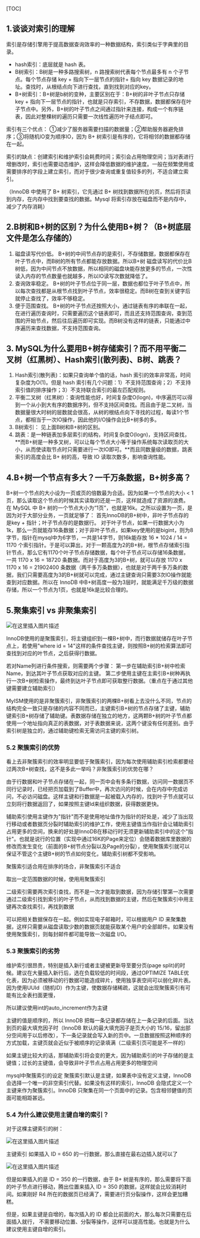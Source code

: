 [TOC]

## 1.谈谈对索引的理解

索引是存储引擎用于提高数据查询效率的一种数据结构，索引类似于字典里的目录。

- hash索引：底层就是 hash 表。
- B树索引：B树是一种多路搜索树，n 路搜索树代表每个节点最多有 n 个子节点。每个节点存储 key + 指向下一层节点的指针+ 指向 key 数据记录的地址。查找时，从根结点向下进行查找，直到找到对应的key。
- B+树索引：B+树是b树的变种，主要区别在于：B+树的非叶子节点只存储 key + 指向下一层节点的指针，也就是只存索引，不存数据，数据都保存在叶子节点中。另外，B+树的叶子节点之间通过指针来连接，构成一个有序链表，因此对整棵树的遍历只需要一次线性遍历叶子结点即可。

索引有三个优点： ①减少了服务器需要扫描的数据量；②帮助服务器避免排序；③将随机IO变为顺序IO，因为 B+ 树索引是有序的，它将相邻的数据都存储在一起。

索引的缺点：创建索引和维护索引会耗费时间；索引会占用物理空间；当对表进行增删改时，索引也需要动态维护，这样会降低数据的维护速度。一般在频繁使用或需要排序的字段上建立索引，而对于很少查询或重复值较多的列，不适合建立索引。

（InnoDB 中使用了 B+ 树索引，它先通过 B+ 树找到数据所在的页，然后将页读到内存，在内存中找到要查找的数据。Mysql 将索引存放在磁盘而不是内存中，减少了内存消耗）

## 2.B树和B+树的区别？为什么使用B+树？（B+树底层文件是怎么存储的）

1. 磁盘读写代价低。 B+树的中间节点存的是索引，不存储数据，数据都保存在叶子节点中，而B树的所有节点都能存放数据。所以B+树 磁盘读写的代价比B树低，因为中间节点不放数据，所以相同的磁盘块能存放更多的节点，一次性读入内存的节点数量也就越多，所以IO读写次数就降低了。
2. 查询效率稳定。 B+树的叶子节点位于同一层，数据也都位于叶子节点中，所以每次查找都是从根节点找到叶子节点，效率很稳定。而B树在查到关键字后就停止查找了，效率不够稳定。
3. 便于范围查找。 B+树的叶子节点还按照大小，通过链表有序的串联在一起，在进行遍历查询时，只需要遍历这个链表即可，而且还支持范围查询，查到范围的开始节点，然后往后遍历即可实现。而B树没有这样的链表，只能通过中序遍历来查找数据，不支持范围查询。

## 3. MySQL为什么要用B+树存储索引？而不用平衡二叉树（红黑树）、Hash索引(散列表)、B树、跳表？

1. Hash索引(散列表)：如果只查询单个值的话，hash 索引的效率非常高，时间复杂度为O(1)。但是 hash 索引有几个问题：1）不支持范围查询；2）不支持索引值的排序操作；3）不支持联合索引的最左匹配规则。
2. 平衡二叉树（红黑树）：查询性能也好，时间复杂度O(logn)，中序遍历可以得到一个从小到大有序的数据序列，但不支持区间查找。而且由于是二叉树，当数据量很大时树的层数就会很高，从树的根结点向下寻找的过程，每读1个节点，都相当于一次IO操作，因此他的I/O操作会比B+树多的多。
3. B树索引： 见上面B树和B+树的区别。
4. 跳表：是一种链表加多层索引的结构，时间复杂度O(logn)，支持区间查找，**而B+树是一种多叉树，可以让每个节点大小等于操作系统每次读取页的大小，从而使读取节点时只需要进行一次IO即可。**而且同数量级的数据，跳表索引的高度会比 B+ 树的高，导致 IO 读取次数多，影响查询性能。

## 4.B+树一个节点有多大？一千万条数据，B+树多高？

B+树一个节点的大小设为一页或页的倍数最为合适。因为如果一个节点的大小 < 1页，那么读取这个节点的时候其实读取的还是一页，这样就造成了资源的浪费。
在 MySQL 中 B+ 树的一个节点大小为“1页”，也就是16k。之所以设置为一页，是因为对于大部分业务，一页就足够了：
首先InnoDB的B+树中，非叶子节点存的是key + 指针；叶子节点存的是数据行。
对于叶子节点，如果一行数据大小为1k，那么一页就能存16条数据；对于非叶子节点，如果key使用的是bigint，则为8字节，指针在mysql中为6字节，一共是14字节，则16k能存放 16 * 1024 / 14 = 1170 个索引指针。于是可以算出，对于一颗高度为2的B+树，根节点存储索引指针节点，那么它有1170个叶子节点存储数据，每个叶子节点可以存储16条数据，一共 1170 x 16 = 18720 条数据。而对于高度为3的B+树，就可以存放 1170 x 1170 x 16 = 21902400 条数据（两千多万条数据），也就是对于两千多万条的数据，我们只需要高度为3的B+树就可以完成，通过主键查询只需要3次IO操作就能查到对应数据。所以在 InnoDB 中B+树高度一般为3层时，就能满足千万级的数据存储，所以一个节点为1页，也就是16k是比较合理的。

## 5.聚集索引 vs 非聚集索引

![在这里插入图片描述](https://img-blog.csdnimg.cn/20210121205923886.png?x-oss-process=image/watermark,type_ZmFuZ3poZW5naGVpdGk,shadow_10,text_aHR0cHM6Ly9ibG9nLmNzZG4ubmV0L3MxMXNob3dfMTYz,size_16,color_FFFFFF,t_70)


InnoDB使用的是聚簇索引，将主键组织到一棵B+树中，而行数据就储存在叶子节点上，若使用"where id = 14"这样的条件查找主键，则按照B+树的检索算法即可查找到对应的叶节点，之后获得行数据。

若对Name列进行条件搜索，则需要两个步骤：
第一步在辅助索引B+树中检索Name，到达其叶子节点获取对应的主键。
第二步使用主键在主索引B+树种再执行一次B+树检索操作，最终到达叶子节点即可获取整行数据。（重点在于通过其他键需要建立辅助索引）

MyISM使用的是非聚簇索引，非聚簇索引的两棵B+树看上去没什么不同，节点的结构完全一致只是存储的内容不同而已，主键索引B+树的节点存储了主键，辅助键索引B+树存储了辅助键。表数据存储在独立的地方，这两颗B+树的叶子节点都使用一个地址指向真正的表数据，对于表数据来说，这两个键没有任何差别。由于索引树是独立的，通过辅助键检索无需访问主键的索引树。

### 5.2 聚簇索引的优势

看上去非聚簇索引的效率明显要低于聚簇索引，因为每次使用辅助索引检索都要经过两次B+树查找，这不是多此一举吗？非聚簇索引的优势在哪？

由于行数据和叶子节点存储在一起，同一页中会有多条行数据，访问同一数据页不同行记录时，已经把页加载到了Buffer中，再次访问的时候，会在内存中完成访问，不必访问磁盘。这样主键和行数据是一起被载入内存的，找到叶子节点就可以立刻将行数据返回了，如果按照主键Id来组织数据，获得数据更快。

辅助索引使用主键作为"指针"而不是使用地址值作为指针的好处是，减少了当出现行移动或者数据页分裂时辅助索引的维护工作，使用主键值当作指针会让辅助索引占用更多的空间，换来的好处是InnoDB在移动行时无须更新辅助索引中的这个"指针"。也就是说行的位置（实现中通过16K的Page来定位）会随着数据库里数据的修改而发生变化（前面的B+树节点分裂以及Page的分裂），使用聚簇索引就可以保证不管这个主键B+树的节点如何变化，辅助索引树都不受影响。

聚簇索引适合用在排序的场合，非聚簇索引不适合

取出一定范围数据的时候，使用用聚簇索引

二级索引需要两次索引查找，而不是一次才能取到数据，因为存储引擎第一次需要通过二级索引找到索引的叶子节点，从而找到数据的主键，然后在聚簇索引中用主键再次查找索引，再找到数据

可以把相关数据保存在一起。例如实现电子邮箱时，可以根据用户 ID 来聚集数据，这样只需要从磁盘读取少数的数据页就能获取某个用户的全部邮件。如果没有使用聚簇索引，则每封邮件都可能导致一次磁盘 I/O。

### 5.3 聚簇索引的劣势

维护索引很昂贵，特别是插入新行或者主键被更新导至要分页(page split)的时候。建议在大量插入新行后，选在负载较低的时间段，通过OPTIMIZE TABLE优化表，因为必须被移动的行数据可能造成碎片，使用独享表空间可以弱化碎片表。因为使用UUId（随机ID）作为主键，使数据存储稀疏，这就会出现聚簇索引有可能有比全表扫面更慢，


所以建议使用int的auto_increment作为主键


主键的值是顺序的，所以 InnoDB 把每一条记录都存储在上一条记录的后面。当达到页的最大填充因子时（InnoDB 默认的最大填充因子是页大小的 15/16，留出部分空间用于以后修改），下一条记录就会写入新的页中。一旦数据按照这种顺序的方式加载，主键页就会近似于被顺序的记录填满（二级索引页可能是不一样的）

如果主键比较大的话，那辅助索引将会变的更大，因为辅助索引的叶子存储的是主键值；过长的主键值，会导致非叶子节点占用占用更多的物理空间

mysql中聚簇索引的设定
聚簇索引默认是主键，如果表中没有定义主键，InnoDB 会选择一个唯一的非空索引代替。如果没有这样的索引，InnoDB 会隐式定义一个主键来作为聚簇索引。InnoDB 只聚集在同一个页面中的记录。包含相邻健值的页面可能相距甚远。

### 5.4 为什么建议使用主键自增的索引？

对于这棵主键索引的树：

![在这里插入图片描述](https://img-blog.csdnimg.cn/20210131210331521.png?x-oss-process=image/watermark,type_ZmFuZ3poZW5naGVpdGk,shadow_10,text_aHR0cHM6Ly9ibG9nLmNzZG4ubmV0L3MxMXNob3dfMTYz,size_16,color_FFFFFF,t_70)

主键索引
如果插入 ID = 650 的一行数据，那么直接在最右边插入就可以了

![在这里插入图片描述](https://img-blog.csdnimg.cn/20210131210342247.png?x-oss-process=image/watermark,type_ZmFuZ3poZW5naGVpdGk,shadow_10,text_aHR0cHM6Ly9ibG9nLmNzZG4ubmV0L3MxMXNob3dfMTYz,size_16,color_FFFFFF,t_70)


但是如果插入的是 ID = 350 的一行数据，由于 B+ 树是有序的，那么需要将下面的叶子节点进行移动，腾出位置来插入 ID = 350 的数据，这样就会比较消耗时间。如果刚好 R4 所在的数据页已经满了，需要进行页分裂操作，这样会更加糟糕。

但是，如果主键是自增的，每次插入的 ID 都会比前面的大，那么每次只需要在后面插入就行， 不需要移动位置、分裂等操作，这样可以提高性能。也就是为什么建议使用主键自增的索引。
